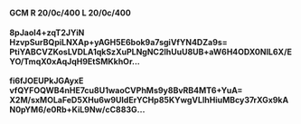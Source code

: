 #### GCM R 20/0c/400 L 20/0c/400
**8pJaoI4+zqT2JYiN**<br/>**HzvpSurBQpiLNXAp+yAGH5E6bok9a7sgiVfYN4DZa9s=**<br/>**PtiYABCVZKosLVDLA1qkSzXuPLNgNC2lhUuU8UB+aW6H4ODX0NIL6X/EYO/TmqX0xAqJqH9EtSMKkhOr...**<br/><br/>
**fi6fJOEUPkJGAyxE**<br/>**vfQYFOQWB4nHE7cu8U1waoCVPhMs9y8BvRB4MT6+YuA=**<br/>**X2M/sxMOLaFeD5XHu6w9UldErYCHp85KYwgVLlhHiuMBcy37rXGx9kAN0pYM6/e0Rb+KiL9Nw/cC883G...**